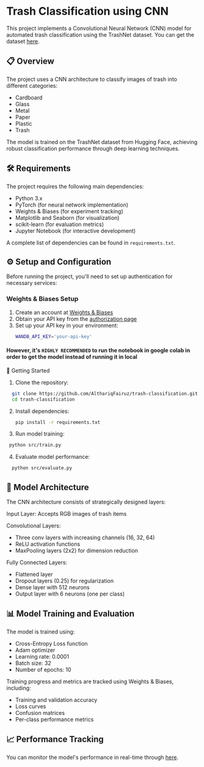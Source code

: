 # Trash Classification using CNN

This project implements a Convolutional Neural Network (CNN) model for automated trash classification using the TrashNet dataset. You can get the dataset [here](https://huggingface.co/datasets/garythung/trashnet).

## 📋 Overview

The project uses a CNN architecture to classify images of trash into different categories:
- Cardboard
- Glass
- Metal
- Paper
- Plastic
- Trash

The model is trained on the TrashNet dataset from Hugging Face, achieving robust classification performance through deep learning techniques.

## 🛠️ Requirements

The project requires the following main dependencies:
- Python 3.x
- PyTorch (for neural network implementation)
- Weights & Biases (for experiment tracking)
- Matplotlib and Seaborn (for visualization)
- scikit-learn (for evaluation metrics)
- Jupyter Notebook (for interactive development)

A complete list of dependencies can be found in `requirements.txt`.

## ⚙️ Setup and Configuration

Before running the project, you'll need to set up authentication for necessary services:

### Weights & Biases Setup
1. Create an account at [Weights & Biases](https://wandb.ai)
2. Obtain your API key from the [authorization page](https://wandb.ai/authorize)
3. Set up your API key in your environment:
   ```bash
   WANDB_API_KEY='your-api-key'
   ```
#### However, it's `HIGHLY RECOMMENDED` to run the notebook in google colab in order to get the model instead of running it in local

🚀 Getting Started

1. Clone the repository:
  ```bash
    git clone https://github.com/AlthariqFairuz/trash-classification.git
    cd trash-classification
  ```

2. Install dependencies:
   ```bash
   pip install -r requirements.txt
   ```

3. Run model training:
 ```bash
  python src/train.py
  ```

4. Evaluate model performance:
  ```bash
    python src/evaluate.py
  ```


## 🤖 Model Architecture
The CNN architecture consists of strategically designed layers:

  Input Layer: Accepts RGB images of trash items
  
  Convolutional Layers:

  - Three conv layers with increasing channels (16, 32, 64)
  - ReLU activation functions
  - MaxPooling layers (2x2) for dimension reduction

  Fully Connected Layers:
  
  - Flattened layer
  - Dropout layers (0.25) for regularization
  - Dense layer with 512 neurons
  - Output layer with 6 neurons (one per class)



## 📊 Model Training and Evaluation
The model is trained using:

- Cross-Entropy Loss function
- Adam optimizer
- Learning rate: 0.0001
- Batch size: 32
- Number of epochs: 10

Training progress and metrics are tracked using Weights & Biases, including:

- Training and validation accuracy
- Loss curves
- Confusion matrices
- Per-class performance metrics

## 📈 Performance Tracking
You can monitor the model's performance in real-time through [here](https://wandb.ai/althariqfairuz273-institut-teknologi-bandung/cnn-trash-classicifations?nw=nwuseralthariqfairuz273).
